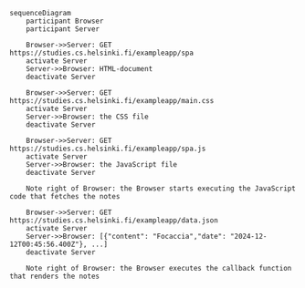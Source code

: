     sequenceDiagram
        participant Browser
        participant Server

        Browser->>Server: GET https://studies.cs.helsinki.fi/exampleapp/spa
        activate Server
        Server->>Browser: HTML-document
        deactivate Server

        Browser->>Server: GET https://studies.cs.helsinki.fi/exampleapp/main.css
        activate Server
        Server->>Browser: the CSS file
        deactivate Server

        Browser->>Server: GET https://studies.cs.helsinki.fi/exampleapp/spa.js
        activate Server
        Server->>Browser: the JavaScript file
        deactivate Server

        Note right of Browser: the Browser starts executing the JavaScript code that fetches the notes

        Browser->>Server: GET https://studies.cs.helsinki.fi/exampleapp/data.json
        activate Server
        Server->>Browser: [{"content": "Focaccia","date": "2024-12-12T00:45:56.400Z"}, ...]
        deactivate Server

        Note right of Browser: the Browser executes the callback function that renders the notes